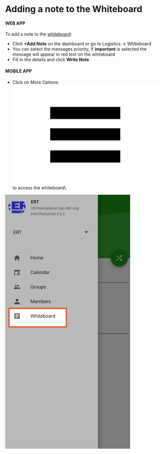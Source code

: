 # Adding a note to the Whiteboard

#### WEB APP

To add a note to the [whiteboard](./):

* Click **+Add Note** on the dashboard or go to Logistics -> Whiteboard
* You can select the messages priority, if **important** is selected the message will appear in red text on the whiteboard
* Fill in the details and click **Write Note**

#### **MOBILE APP**&#x20;

* Click on More Options![Image Placeholder](<../../.gitbook/assets/more options.png>)to access the whiteboard\


![](<../../.gitbook/assets/adding a note to the whiteboard.png>)
